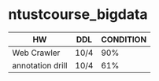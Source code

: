 # ntustcourse_bigdata
 
|      HW      |       DDL      |     CONDITION  |
|--------------|----------------|----------------|
|  Web Crawler |       10/4     |        90%      |
|annotation drill|     10/4     |      61%      |
 
